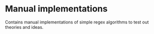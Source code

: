 # Manual implementations

Contains manual implementations of simple regex algorithms to test out theories and ideas.
